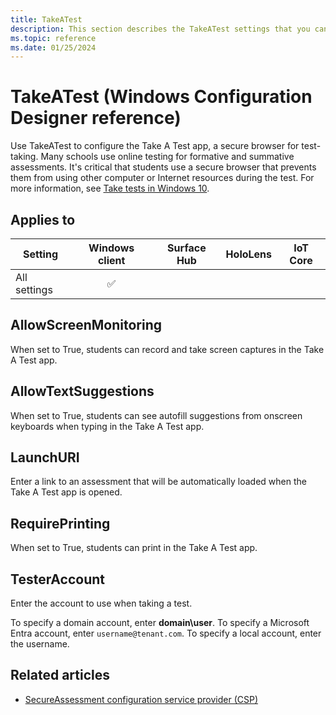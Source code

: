 ```yaml
---
title: TakeATest
description: This section describes the TakeATest settings that you can configure in provisioning packages for Windows 10 using Windows Configuration Designer.
ms.topic: reference
ms.date: 01/25/2024
---
```


# TakeATest (Windows Configuration Designer reference)

Use TakeATest to configure the Take A Test app, a secure browser for test-taking. Many schools use online testing for formative and summative assessments. It's critical that students use a secure browser that prevents them from using other computer or Internet resources during the test. For more information, see [Take tests in Windows 10](/education/windows/take-tests-in-windows-10).

## Applies to

| Setting   | Windows client | Surface Hub | HoloLens | IoT Core |
| --- | :---: | :---: | :---: | :---: |
| All settings | ✅ |  |  |   |

## AllowScreenMonitoring

When set to True, students can record and take screen captures in the Take A Test app.

## AllowTextSuggestions

When set to True, students can see autofill suggestions from onscreen keyboards when typing in the Take A Test app.

## LaunchURI

Enter a link to an assessment that will be automatically loaded when the Take A Test app is opened.

## RequirePrinting

When set to True, students can print in the Take A Test app.

## TesterAccount

Enter the account to use when taking a test.

To specify a domain account, enter **domain\user**. To specify a Microsoft Entra account, enter `username@tenant.com`. To specify a local account, enter the username.

## Related articles

- [SecureAssessment configuration service provider (CSP)](/windows/client-management/mdm/secureassessment-csp)
